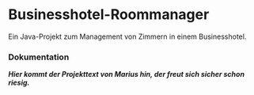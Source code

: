 
# Businesshotel-Roommanager
Ein Java-Projekt zum Management von Zimmern in einem Businesshotel. 


### Dokumentation

***Hier kommt der Projekttext von Marius hin, der freut sich sicher schon riesig.***
